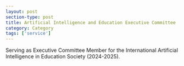 ```yaml
---
layout: post
section-type: post
title: Artificial Intelligence and Education Executive Committee
category: Category
tags: ['service']
---
```

Serving as Executive Committee Member for the International Artificial Intelligence in Education Society (2024-2025).

